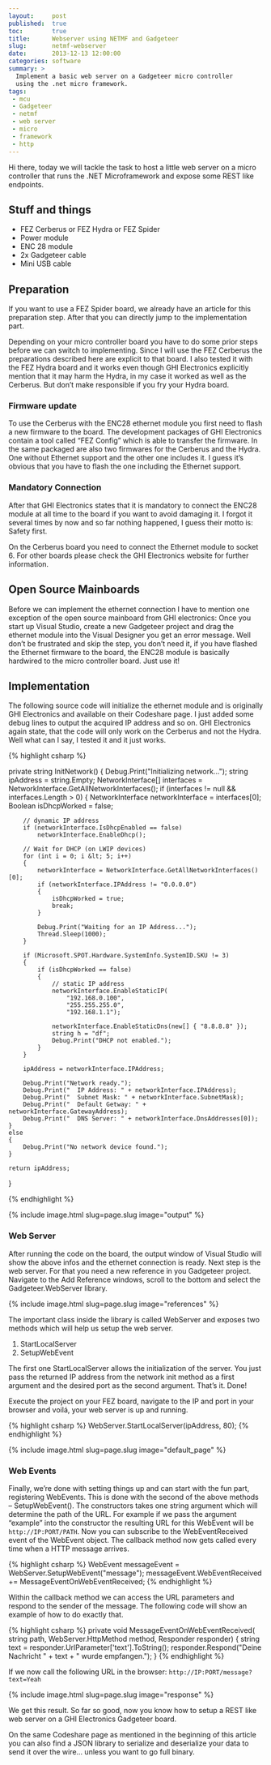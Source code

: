 ```yaml
---
layout:     post
published:  true
toc:        true
title:      Webserver using NETMF and Gadgeteer
slug:       netmf-webserver
date:       2013-12-13 12:00:00
categories: software
summary: >
  Implement a basic web server on a Gadgeteer micro controller 
  using the .net micro framework.
tags:
 - mcu
 - Gadgeteer
 - netmf
 - web server
 - micro
 - framework
 - http
---
```


Hi there, today we will tackle the task to host a little web server on a micro 
controller that runs the .NET Microframework and expose some REST like 
endpoints.

## Stuff and things

* FEZ Cerberus or FEZ Hydra or FEZ Spider
* Power module
* ENC 28 module
* 2x Gadgeteer cable
* Mini USB cable

## Preparation

If you want to use a FEZ Spider board, we already have an article for this 
preparation step. After that you can directly jump to the implementation part.

Depending on your micro controller board you have to do some prior steps before 
we can switch to implementing. Since I will use the FEZ Cerberus the 
preparations described here are explicit to that board. I also tested it with 
the FEZ Hydra board and it works even though GHI Electronics explicitly mention 
that it may harm the Hydra, in my case it worked as well as the Cerberus. But 
don’t make responsible if you fry your Hydra board.

### Firmware update

To use the Cerberus with the ENC28 ethernet module you first need to flash a 
new firmware to the board. The development packages of GHI Electronics contain 
a tool called “FEZ Config” which is able to transfer the firmware. In the same 
packaged are also two firmwares for the Cerberus and the Hydra. One without 
Ethernet support and the other one includes it. I guess it’s obvious that you 
have to flash the one including the Ethernet support.

### Mandatory Connection

After that GHI Electronics states that it is mandatory to connect the ENC28 
module at all time to the board if you want to avoid damaging it. I forgot it 
several times by now and so far nothing happened, I guess their motto is: 
Safety first.

On the Cerberus board you need to connect the Ethernet module to socket 6. For 
other boards please check the GHI Electronics website for further information.

## Open Source Mainboards

Before we can implement the ethernet connection I have to mention one exception 
of the open source mainboard from GHI electronics: Once you start up Visual 
Studio, create a new Gadgeteer project and drag the ethernet module into the 
Visual Designer you get an error message. Well don’t be frustrated and skip the 
step, you don’t need it, if you have flashed the Ethernet firmware to the 
board, the ENC28 module is basically hardwired to the micro controller board. 
Just use it!

## Implementation

The following source code will initialize the ethernet module and is originally 
GHI Electronics and available on their Codeshare page. I just added some debug 
lines to output the acquired IP address and so on. GHI Electronics again state, 
that the code will only work on the Cerberus and not the Hydra. Well what can I 
say, I tested it and it just works.

{% highlight csharp %}

private string InitNetwork()
{
    Debug.Print("Initializing network...");
    string ipAddress = string.Empty;
    NetworkInterface[] interfaces = NetworkInterface.GetAllNetworkInterfaces();
    if (interfaces != null &amp;&amp; interfaces.Length &gt; 0)
    {
        NetworkInterface networkInterface = interfaces[0];
        Boolean isDhcpWorked = false;
 
        // dynamic IP address
        if (networkInterface.IsDhcpEnabled == false) 
            networkInterface.EnableDhcp();

        // Wait for DHCP (on LWIP devices)
        for (int i = 0; i &lt; 5; i++)
        {
            networkInterface = NetworkInterface.GetAllNetworkInterfaces()[0];
            if (networkInterface.IPAddress != "0.0.0.0")
            {
                isDhcpWorked = true;
                break;
            }
 
            Debug.Print("Waiting for an IP Address...");
            Thread.Sleep(1000);
        }
 
        if (Microsoft.SPOT.Hardware.SystemInfo.SystemID.SKU != 3)
        {
            if (isDhcpWorked == false)
            {
                // static IP address
                networkInterface.EnableStaticIP(
                    "192.168.0.100", 
                    "255.255.255.0", 
                    "192.168.1.1");

                networkInterface.EnableStaticDns(new[] { "8.8.8.8" });
                string h = "df";
                Debug.Print("DHCP not enabled.");
            }
        }
 
        ipAddress = networkInterface.IPAddress;
 
        Debug.Print("Network ready.");
        Debug.Print("  IP Address: " + networkInterface.IPAddress);
        Debug.Print("  Subnet Mask: " + networkInterface.SubnetMask);
        Debug.Print("  Default Getway: " + networkInterface.GatewayAddress);
        Debug.Print("  DNS Server: " + networkInterface.DnsAddresses[0]);
    }
    else
    {
        Debug.Print("No network device found.");
    }
 
    return ipAddress;
}

{% endhighlight %}

{% include image.html slug=page.slug image="output" %}

### Web Server

After running the code on the board, the output window of Visual Studio will 
show the above infos and the ethernet connection is ready. Next step is the 
web server. For that you need a new reference in you Gadgeteer project. 
Navigate to the Add Reference windows, scroll to the bottom and select the 
Gadgeteer.WebServer library.

{% include image.html slug=page.slug image="references" %}

The important class inside the library is called WebServer and exposes two 
methods which will help us setup the web server.

1. StartLocalServer
2. SetupWebEvent

The first one StartLocalServer allows the initialization of the server. You 
just pass the returned IP address from the network init method as a first 
argument and the desired port as the second argument. That’s it. Done!

Execute the project on your FEZ board, navigate to the IP and port in your 
browser and voilá, your web server is up and running.

{% highlight csharp %}
WebServer.StartLocalServer(ipAddress, 80);
{% endhighlight %}

{% include image.html slug=page.slug image="default_page" %}

### Web Events

Finally, we’re done with setting things up and can start with the fun part, 
registering WebEvents. This is done with the second of the above methods – 
SetupWebEvent(). The constructors takes one string argument which will 
determine the path of the URL. For example if we pass the argument “example” 
into the constructor the resulting URL for this WebEvent will be 
`http://IP:PORT/PATH`. Now you can subscribe to the WebEventReceived event of 
the WebEvent object. The callback method now gets called every time when a 
HTTP message arrives.

{% highlight csharp %}
WebEvent messageEvent = WebServer.SetupWebEvent("message");
messageEvent.WebEventReceived += MessageEventOnWebEventReceived;
{% endhighlight %}

Within the callback method we can access the URL parameters and respond to the 
sender of the message. The following code will show an example of how to do 
exactly that.

{% highlight csharp %}
private void MessageEventOnWebEventReceived(
    string path, 
    WebServer.HttpMethod method, 
    Responder responder) 
{
    string text = responder.UrlParameter['text'].ToString();
    responder.Respond("Deine Nachricht " + text + " wurde empfangen.");
}
{% endhighlight %}

If we now call the following URL in the browser: 
`http://IP:PORT/message?text=Yeah`

{% include image.html slug=page.slug image="response" %}

We get this result. So far so good, now you know how to setup a REST like web 
server on a GHI Electronics Gadgeteer board.

On the same Codeshare page as mentioned in the beginning of this article you 
can also find a JSON library to serialize and deserialize your data to send it 
over the wire… unless you want to go full binary.
